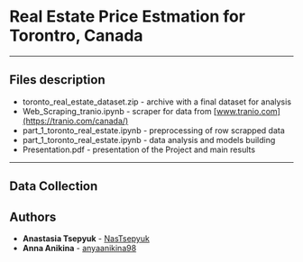 # Real Estate Price Estmation for Torontro, Canada
***
## Files description
* toronto_real_estate_dataset.zip - archive with a final dataset for analysis
* Web_Scraping_tranio.ipynb - scraper for data from [www.tranio.com](https://tranio.com/canada/)
* part_1_toronto_real_estate.ipynb - preprocessing of row scrapped data
* part_1_toronto_real_estate.ipynb - data analysis and models building
* Presentation.pdf - presentation of the Project and main results
***
## Data Collection
## Authors
* **Anastasia Tsepyuk**  - [NasTsepyuk](https://github.com/NasTsepyuk)
* **Anna Anikina**  - [anyaanikina98](https://github.com/anyaanikina98)
